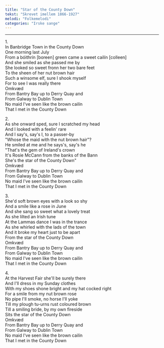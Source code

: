 ```yaml
---
title: "Star of the County Down"
tekst: "Skrevet imellem 1866-1927"
melodi: "Folkemelodi"
categories: "Irske sange"
---
```

***

1\.\
In Banbridge Town in the County Down\
One morning last July\
From a bóithrín [boreen] green came a sweet cailín [colleen]\
And she smiled as she passed me by\
She looked so sweet fronn her two bare feet\
To the sheen of her nut brown hair\
Such a winsome elf, sure I shook myself\
For to see I was really there\
Omkvæd\
From Bantry Bay up to Derry Quay and\
From Galway to Dublin Town\
No maid I've seen like the brown cailín\
That I met in the County Down

2\.\
As she onward sped, sure I scratched my head\
And I looked with a feelin' rare\
And I say's, say's I, to a passer-by\
"Whose the maid with the nut brown hair"?\
He smiled at me and he says's, say's he\
"That's the gem of Ireland's crown\
It's Rosie McCann from the banks of the Bann\
She's the star of the County Down"\
Omkvæd\
From Bantry Bay up to Derry Quay and\
From Galway to Dublin Town\
No maid I've seen like the brown cailín\
That I met in the County Down

3\.\
She'd soft brown eyes with a look so shy\
And a smile like a rose in June\
And she sang so sweet what a lovely treat\
As she lilted an Irish tune\
At the Lammas dance I was in the trance\
As she whirled with the lads of the town\
And it broke my heart just to be apart\
From the star of the County Down\
Omkvæd\
From Bantry Bay up to Derry Quay and\
From Galway to Dublin Town\
No maid I've seen like the brown cailín\
That I met in the County Down

4\.\
At the Harvest Fair she'll be surely there\
And I'll dress in my Sunday clothes\
With my shoes shone bright and my hat cocked right\
For a smile from my nut brown rose\
No pipe I'll smoke, no horse I'll yoke\
Till my plough tu-urns rust coloured brown\
Till a smiling bride, by my own fireside\
Sits the star of the County Down\
Omkvæd\
From Bantry Bay up to Derry Quay and\
From Galway to Dublin Town\
No maid I've seen like the brown cailín\
That I met in the County Down
